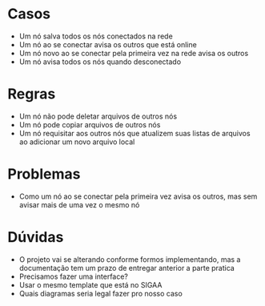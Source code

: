 # Casos
- Um nó salva todos os nós conectados na rede
- Um nó ao se conectar avisa os outros que está online
- Um nó novo ao se conectar pela primeira vez na rede avisa os outros
- Um nó avisa todos os nós quando desconectado

# Regras
- Um nó não pode deletar arquivos de outros nós
- Um nó pode copiar arquivos de outros nós
- Um nó requisitar aos outros nós que atualizem suas listas de arquivos ao adicionar um novo arquivo local

# Problemas
- Como um nó ao se conectar pela primeira vez avisa os outros, mas sem avisar mais de uma vez o mesmo nó

# Dúvidas
- O projeto vai se alterando conforme formos implementando, mas a documentação tem um prazo de entregar anterior a parte pratica
- Precisamos fazer uma interface?
- Usar o mesmo template que está no SIGAA
- Quais diagramas seria legal fazer pro nosso caso
